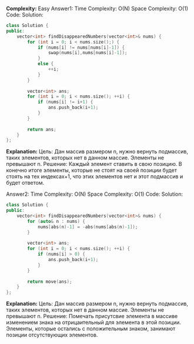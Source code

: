 **Complexity:** Easy
Answer1:
	Time Complexity: O(N)
	Space Complexity: O(1)
Code:
Solution:
```cpp
class Solution {
public:
	vector<int> findDisappearedNumbers(vector<int>& nums) {
		for (int i = 0; i < nums.size();) {
			if (nums[i] != nums[nums[i]-1]) {
				swap(nums[i],nums[nums[i]-1]);
			}
			else {
				++i;
			}
		}
		  
		vector<int> ans;
		for (int i = 0; i < nums.size(); ++i) {
			if (nums[i] != i+1) {
				ans.push_back(i+1);
			}
		}
		  
		return ans;
	}
};
```
**Explanation:**
	Цель: Дан массив размером n, нужно вернуть подмассив, таких элементов, которых нет в данном массие. Элементы не превышают n.
	Решение: Каждый элемент ставить в свою позицию. В конечно итоге элементы, которые не стоят на своей позиции будет стоять на тех индексах+1, что этих элементов нет и этот подмассив и будет ответом.

Answer2:
	Time Complexity: O(N)
	Space Complexity: O(1)
Code:
Solution:
```cpp
class Solution {
public:
	vector<int> findDisappearedNumbers(vector<int>& nums) {
		for (auto& n : nums) {
			nums[abs(n)-1] = -abs(nums[abs(n)-1]);
		}
		  
		vector<int> ans;
		for (int i = 0; i < nums.size(); ++i) {
			if (nums[i] > 0) {
				ans.push_back(i+1);
			}
		}
		  
		return move(ans);
	}
};
```
**Explanation:**
	Цель: Дан массив размером n, нужно вернуть подмассив, таких элементов, которых нет в данном массие. Элементы не превышают n.
	Решение: Помечать присутсвие элемента в массиве изменением знака на отрицаительный для элемента в этой позиции. Элементы, которые остались с положительным знаком, занимают позиции отсутствующих элементов.
